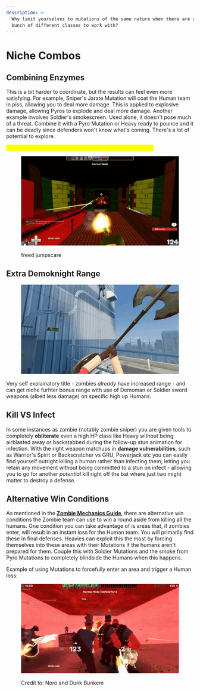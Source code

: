 ```yaml
---
description: >-
  Why limit yourselves to mutations of the same nature when there are a whole
  bunch of different classes to work with?
---
```


# Niche Combos

## Combining Enzymes

This is a bit harder to coordinate, but the results can feel even more satisfying. For example, Sniper's Jarate Mutation will coat the Human team in piss, allowing you to deal more damage. This is applied to explosive damage, allowing Pyros to explode and deal more damage. Another example involves Soldier's smokescreen. Used alone, it doesn't pose much of a threat. Combine it with a Pyro Mutation or Heavy ready to pounce and it can be deadly since defenders won't know what's coming. There's a lot of potential to explore.

<mark style="color:yellow;">**Example of using Sniper's, Pyro's, then Heavy's Mutation:**</mark>

<figure><img src="../../.gitbook/assets/FreedVoid Jumpscare - Dunk POV.gif" alt=""><figcaption><p>freed jumpscare</p></figcaption></figure>

## Extra Demoknight Range

<figure><img src="../../.gitbook/assets/Demo Range Reference.gif" alt=""><figcaption></figcaption></figure>

Very self explainatory title - zombies _already_ have increased range - and can get niche furhter bonus range with use of Demoman or Soldier sword weapons (albeit less damage) on specific high up Humans.

## Kill VS Infect

In some instances as zombie (notably zombie sniper) you are given tools to completely **obliterate** even a high HP class like Heavy without being airblasted away or backstabbed during the follow-up stun animation for infection. With the right weapon matchups in **damage vulnerabilities**, such as Warrior's Spirit or Backscratcher vs GRU, Powerjack etc you can easily find yourself outright killing a human rather than infecting them; letting you retain any movement without being committed to a stun on infect - allowing you to go for another _potential_ kill right off the bat where just two might matter to destroy a defense.

## Alternative Win Conditions

As mentioned in the [**Zombie Mechanics Guide**](zombie-mechanics.md#additional-win-conditions), there are alternative win conditions the Zombie team can use to win a round aside from killing all the humans. One condition you can take advantage of is areas that, if zombies enter, will result in an instant loss for the Human team. You will primarily find these in final defenses. Heavies can exploit this the most by forcing themselves into these areas with their Mutations if the humans aren't prepared for them. Couple this with Soldier Mutations and the smoke from Pyro Mutations to completely blindside the Humans when this happens.

Example of using Mutations to forcefully enter an area and trigger a Human loss:

<figure><img src="../../.gitbook/assets/Dunk Enzyme Noro POV.gif" alt=""><figcaption><p>Credit to: Noro and Dunk Bunkem</p></figcaption></figure>


